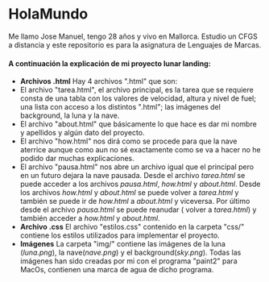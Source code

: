 # HolaMundo 
Me llamo Jose Manuel, tengo 28 años y vivo en Mallorca. Estudio un CFGS a distancia y este repositorio es para la asignatura de Lenguajes de Marcas.

#### A continuación la explicación de mi proyecto lunar landing:
* __Archivos .html__ Hay 4 archivos ".html" que son: 
 * El archivo "tarea.html", el archivo principal, es la tarea que se requiere consta de una tabla con los valores de velocidad, altura y nivel de fuel; una lista con acceso a los distintos ".html"; las imágenes del background, la luna y la nave.
 * El archivo "about.html" que básicamente lo que hace es dar mi nombre y apellidos y algún dato del proyecto.
 * El archivo "how.html" nos dirá como se procede para que la nave aterrice aunque como aun no sé exactamente como se va a hacer no he podido dar muchas explicaciones. 
 * El archivo "pausa.html" nos abre un archivo igual que el principal pero en un futuro dejara la nave pausada.
Desde el archivo _tarea.html_ se puede acceder a los archivos _pausa.html_, _how.html_ y _about.html_.
Desde los archivos _how.html_ y _about.html_ se puede volver a _tarea.html_ y también se puede ir de _how.html_ a _about.html_ y viceversa.
Por último desde el archivo _pausa.html_ se puede reanudar ( volver a _tarea.html_) y también acceder a _how.html_ y _about.html_.
* __Archivo .css__ El archivo "estilos.css" contenido en la carpeta "css/" contiene los estilos utilizados para implementar el proyecto.
* __Imágenes__ La carpeta "img/" contiene las imágenes de la luna (_luna.png_), la nave(_nave.png_) y el background(_sky.png_). Todas las imágenes han sido creadas por mi con el programa "paint2" para MacOs, contienen una marca de agua de dicho programa.
